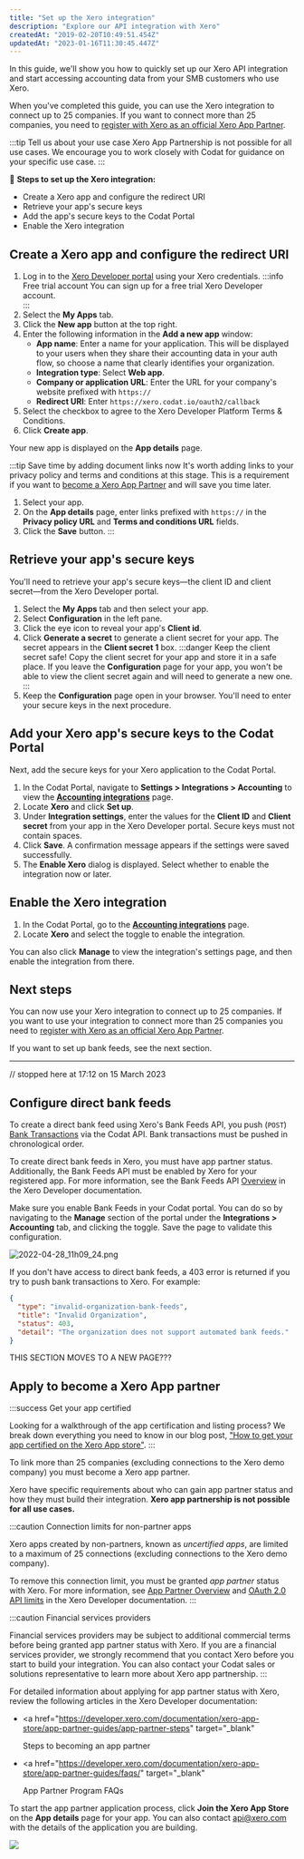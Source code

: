 ```yaml
---
title: "Set up the Xero integration"
description: "Explore our API integration with Xero"
createdAt: "2019-02-20T10:49:51.454Z"
updatedAt: "2023-01-16T11:30:45.447Z"
---
```


In this guide, we'll show you how to quickly set up our Xero API integration and start accessing accounting data from your SMB customers who use Xero.

When you've completed this guide, you can use the Xero integration to connect up to 25 companies. If you want to connect more than 25 companies, you need to [register with Xero as an official Xero App Partner](/integrations/accounting/xero/xero-app-partner-program).

:::tip Tell us about your use case
Xero App Partnership is not possible for all use cases. We encourage you to work closely with Codat for guidance on your specific use case.
:::

🚀 **Steps to set up the Xero integration:**

- Create a Xero app and configure the redirect URI
- Retrieve your app's secure keys
- Add the app's secure keys to the Codat Portal
- Enable the Xero integration

## Create a Xero app and configure the redirect URI

1. Log in to the [Xero Developer portal](https://developer.xero.com/) using your Xero credentials.
   :::info Free trial account
   You can sign up for a free trial Xero Developer account.   
   :::
2. Select the **My Apps** tab.
2. Click the **New app** button at the top right.
3. Enter the following information in the **Add a new app** window:
   - **App name**: Enter a name for your application. This will be displayed to your users when they share their accounting data in your auth flow, so choose a name that clearly identifies your organization.
   - **Integration type**: Select **Web app**.
   - **Company or application URL**: Enter the URL for your company's website prefixed with `https://`
   - **Redirect URI**: Enter `https://xero.codat.io/oauth2/callback`
4. Select the checkbox to agree to the Xero Developer Platform Terms & Conditions.
5. Click **Create app**.

Your new app is displayed on the **App details** page.

:::tip Save time by adding document links now
It's worth adding links to your privacy policy and terms and conditions at this stage. This is a requirement if you want to [become a Xero App Partner](/integrations/accounting/xero/xero-app-partner-program) and will save you time later.

1. Select your app.
2. On the **App details** page, enter links prefixed with `https://` in the **Privacy policy URL** and **Terms and conditions URL** fields.
3. Click the **Save** button.
:::

## Retrieve your app's secure keys

You'll need to retrieve your app's secure keys&mdash;the client ID and client secret&mdash;from the Xero Developer portal.

1. Select the **My Apps** tab and then select your app.
2. Select **Configuration** in the left pane.
3. Click the eye icon to reveal your app's **Client id**.
4. Click **Generate a secret** to generate a client secret for your app. The secret appears in the **Client secret 1** box.
   :::danger Keep the client secret safe!
   Copy the client secret for your app and store it in a safe place. If you leave the **Configuration** page for your app, you won't be able to view the client secret again and will need to generate a new one.
   :::
5. Keep the **Configuration** page open in your browser. You'll need to enter your secure keys in the next procedure.

## Add your Xero app's secure keys to the Codat Portal

Next, add the secure keys for your Xero application to the Codat Portal.

1. In the Codat Portal, navigate to **Settings > Integrations > Accounting** to view the [**Accounting integrations**](https://app.codat.io/settings/integrations/accounting) page.
2. Locate **Xero** and click **Set up**.
3. Under **Integration settings**, enter the values for the **Client ID** and **Client secret** from your app in the Xero Developer portal. Secure keys must not contain spaces.
4. Click **Save**. A confirmation message appears if the settings were saved successfully.
5. The **Enable Xero** dialog is displayed. Select whether to enable the integration now or later.

## Enable the Xero integration

1. In the Codat Portal, go to the [**Accounting integrations**](https://app.codat.io/settings/integrations/accounting) page.
2. Locate **Xero** and select the toggle to enable the integration.

You can also click **Manage** to view the integration's settings page, and then enable the integration from there.

## Next steps

You can now use your Xero integration to connect up to 25 companies. If you want to use your integration to connect more than 25 companies you need to [register with Xero as an official Xero App Partner](/integrations/accounting/xero/xero-app-partner-program).

If you want to set up bank feeds, see the next section.

<hr />

// stopped here at 17:12 on 15 March 2023

## Configure direct bank feeds

To create a direct bank feed using Xero's Bank Feeds API, you push (`POST`) [Bank Transactions](/accounting-api#/schemas/banktransactions) via the Codat API. Bank transactions must be pushed in chronological order.

To create direct bank feeds in Xero, you must have app partner status. Additionally, the Bank Feeds API must be enabled by Xero for your registered app. For more information, see the Bank Feeds API <a href="https://developer.xero.com/documentation/bank-feeds-api/overview" target="_blank">Overview</a> in the Xero Developer documentation.

Make sure you enable Bank Feeds in your Codat portal. You can do so by navigating to the **Manage** section of the portal under the **Integrations > Accounting** tab, and clicking the toggle. Save the page to validate this configuration.

![](/img/old/fd2290d-2022-04-28_11h09_24.png "2022-04-28_11h09_24.png")

If you don't have access to direct bank feeds, a 403 error is returned if you try to push bank transactions to Xero. For example:

```json Bank transactions push error - Xero
{
  "type": "invalid-organization-bank-feeds",
  "title": "Invalid Organization",
  "status": 403,
  "detail": "The organization does not support automated bank feeds."
}
```

THIS SECTION MOVES TO A NEW PAGE???

## Apply to become a Xero App partner

:::success Get your app certified

Looking for a walkthrough of the app certification and listing process? We break down everything you need to know in our blog post, <a className="external" href="https://www.codat.io/blog/get-your-app-certified-on-the-xero-app-store/" target="_blank">"How to get your app certified on the Xero App store"</a>.
:::

To link more than 25 companies (excluding connections to the Xero demo company) you must become a Xero app partner.

Xero have specific requirements about who can gain app partner status and how they must build their integration. **Xero app partnership is not possible for all use cases.**

:::caution Connection limits for non-partner apps

Xero apps created by non-partners, known as _uncertified apps_, are limited to a maximum of 25 connections (excluding connections to the Xero demo company).

To remove this connection limit, you must be granted _app partner_ status with Xero. For more information, see [App Partner Overview](https://developer.xero.com/documentation/xero-app-store/app-partner-guides/overview) and [OAuth 2.0 API limits](https://developer.xero.com/documentation/guides/oauth2/limits/#uncertified-app-limits) in the Xero Developer documentation.
:::

:::caution Financial services providers

Financial services providers may be subject to additional commercial terms before being granted app partner status with Xero. If you are a financial services provider, we strongly recommend that you contact Xero before you start to build your integration. You can also contact your Codat sales or solutions representative to learn more about Xero app partnership.
:::

For detailed information about applying for app partner status with Xero, review the following articles in the Xero Developer documentation:

- <a
    href="https://developer.xero.com/documentation/xero-app-store/app-partner-guides/app-partner-steps"
    target="_blank"
  >
    Steps to becoming an app partner
  </a>

- <a
    href="https://developer.xero.com/documentation/xero-app-store/app-partner-guides/faqs/"
    target="_blank"
  >
    App Partner Program FAQs
  </a>

To start the app partner application process, click **Join the Xero App Store** on the **App details** page for your app. You can also contact api@xero.com with the details of the application you are building.

<img src="/img/old/01c6df4-xero-app-partner-status.png" />
